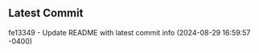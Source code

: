
## Latest Commit
fe13349 - Update README with latest commit info (2024-08-29 16:59:57 -0400) <Yunxi-Zhou>
